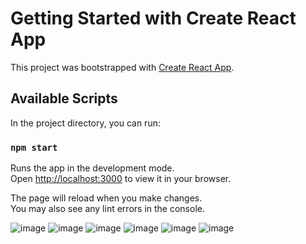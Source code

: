 # Getting Started with Create React App

This project was bootstrapped with [Create React App](https://github.com/facebook/create-react-app).

## Available Scripts

In the project directory, you can run:

### `npm start`

Runs the app in the development mode.\
Open [http://localhost:3000](http://localhost:3000) to view it in your browser.

The page will reload when you make changes.\
You may also see any lint errors in the console.


![image](https://user-images.githubusercontent.com/106722338/205364531-c13ef0a5-02c2-41c2-8dae-0e6efb50f40e.png)
![image](https://user-images.githubusercontent.com/106722338/205364663-5b3d281a-6fc7-45f1-95a2-da0f2ed1055d.png)
![image](https://user-images.githubusercontent.com/106722338/205364774-54615835-1a28-4b3e-a2b7-b75e644c0d61.png)
![image](https://user-images.githubusercontent.com/106722338/205364861-0e860c7d-bec0-4f3c-96b7-dd6f4a25d124.png)
![image](https://user-images.githubusercontent.com/106722338/205364939-cf38e34d-3c7f-4c13-8cd8-95bd86c5aa47.png)
![image](https://user-images.githubusercontent.com/106722338/205365017-5694abe6-2508-49ff-9d2b-191e99162f46.png)


